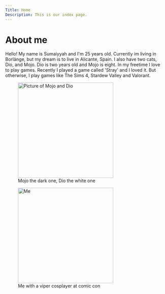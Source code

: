 ```yaml
---
Title: Home
Description: This is our index page.
---
```


About me
==========================
<div class="about">
Hello! My name is Sumaiyyah and I'm 25 years old. Currently im living in Borlänge, but my dream is to live in Alicante, Spain. I also have two cats, Dio, and Mojo. Dio is two years old and Mojo is eight. In my freetime I love to play games. Recently I played a game called 'Stray' and I loved it. But otherwise, I play games like The Sims 4, Stardew Valley and Valorant.
</div>

<div class="pictures">
<figure>
<img src="%assets_url%/img/Mojo_Dio.jpg" alt="Picture of Mojo and Dio" width="300">
<figcaption>Mojo the dark one, Dio the white one</figcaption>
</figure>

<figure>
<img src="%assets_url%/img/Jag_med_viper.jpg" alt="Me" width="300">
<figcaption>Me with a viper cosplayer at comic con</figcaption>
</figure>
</div>